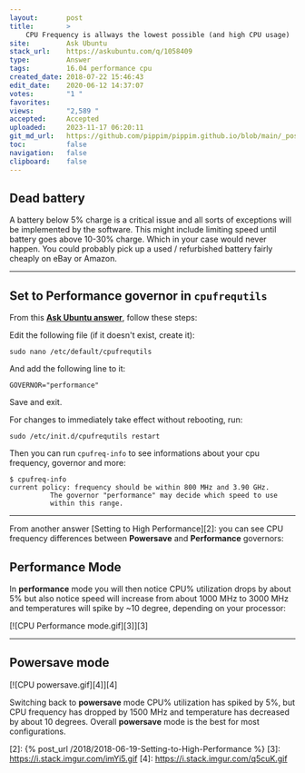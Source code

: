 ```yaml
---
layout:       post
title:        >
    CPU Frequency is allways the lowest possible (and high CPU usage)
site:         Ask Ubuntu
stack_url:    https://askubuntu.com/q/1058409
type:         Answer
tags:         16.04 performance cpu
created_date: 2018-07-22 15:46:43
edit_date:    2020-06-12 14:37:07
votes:        "1 "
favorites:    
views:        "2,589 "
accepted:     Accepted
uploaded:     2023-11-17 06:20:11
git_md_url:   https://github.com/pippim/pippim.github.io/blob/main/_posts/2018/2018-07-22-CPU-Frequency-is-allways-the-lowest-possible-_and-high-CPU-usage_.md
toc:          false
navigation:   false
clipboard:    false
---
```


## Dead battery

A battery below 5% charge is a critical issue and all sorts of exceptions will be implemented by the software. This might include limiting speed until battery goes above 10-30% charge. Which in your case would never happen. You could probably pick up a used / refurbished battery fairly cheaply on eBay or Amazon.

----------

## Set to Performance governor in `cpufrequtils`

From this **[Ask Ubuntu answer][1]**, follow these steps:

Edit the following file (if it doesn't exist, create it):

``` 
sudo nano /etc/default/cpufrequtils
```

And add the following line to it:

``` 
GOVERNOR="performance"
```

Save and exit.

For changes to immediately take effect without rebooting, run:

``` 
sudo /etc/init.d/cpufrequtils restart
```

Then you can run `cpufreq-info` to see informations about your cpu frequency, governor and more:

``` 
$ cpufreq-info
current policy: frequency should be within 800 MHz and 3.90 GHz.
          The governor "performance" may decide which speed to use
          within this range.
```


----------

From another answer [Setting to High Performance][2]: you can see CPU frequency differences between **Powersave** and **Performance** governors:

## Performance Mode

In **performance** mode you will then notice CPU% utilization drops by about 5% but also notice speed will increase from about 1000 MHz to 3000 MHz and temperatures will spike by ~10 degree, depending on your processor:

[![CPU Performance mode.gif][3]][3]


----------

## Powersave mode

[![CPU powersave.gif][4]][4]

Switching back to **powersave** mode CPU% utilization has spiked by 5%, but CPU frequency has dropped by 1500 MHz and temperature has decreased by about 10 degrees. Overall **powersave** mode is the best for most configurations.


  [1]: https://askubuntu.com/a/936488/307523
  [2]: {% post_url /2018/2018-06-19-Setting-to-High-Performance %}
  [3]: https://i.stack.imgur.com/imYi5.gif
  [4]: https://i.stack.imgur.com/q5cuK.gif
